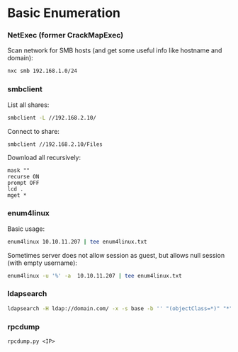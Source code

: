 # Basic Enumeration

### NetExec (former CrackMapExec)

Scan network for SMB hosts (and get some useful info like hostname and domain):

```bash
nxc smb 192.168.1.0/24
```

### smbclient

List all shares:

```bash
smbclient -L //192.168.2.10/
```

Connect to share:

```bash
smbclient //192.168.2.10/Files
```

Download all recursively:

```
mask ""
recurse ON
prompt OFF
lcd .
mget *
```

### enum4linux

Basic usage:

```bash
enum4linux 10.10.11.207 | tee enum4linux.txt
```

Sometimes server does not allow session as guest, but allows null session (with empty username):

```bash
enum4linux -u '%' -a  10.10.11.207 | tee enum4linux.txt
```

### ldapsearch

```bash
ldapsearch -H ldap://domain.com/ -x -s base -b '' "(objectClass=*)" "*" + > ldap-basic-info.txt
```

### rpcdump

```
rpcdump.py <IP>
```
